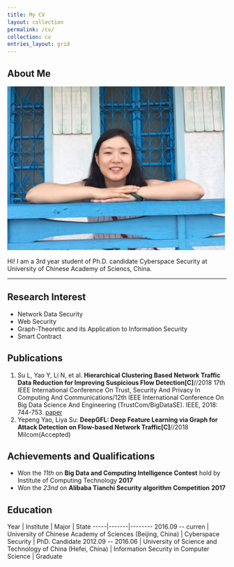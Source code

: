 ```yaml
---
title: My CV
layout: collection
permalink: /cv/
collection: cv
entries_layout: grid
---
```



## About Me

<img class="profile-picture" src="/images/sly.jpg" width="500" hegiht="313" >

Hi! I am a 3rd year student of Ph.D. candidate Cyberspace Security at University of Chinese Academy of Sciencs, China.

---

## Research Interest

* Network Data Security 
* Web Security
* Graph-Theoretic and its Application to Information Security
* Smart Contract

## Publications

1. Su L, Yao Y, Li N, et al. **Hierarchical Clustering Based Network Traffic Data Reduction for Improving Suspicious Flow Detection[C]**//2018 17th IEEE International Conference On Trust, Security And Privacy In Computing And Communications/12th IEEE International Conference On Big Data Science And Engineering (TrustCom/BigDataSE). IEEE, 2018: 744-753. [paper](https://ieeexplore.ieee.org/abstract/document/8455976/)
2. Yepeng Yao, Liya Su: **DeepGFL: Deep Feature Learning via Graph for Attack Detection on Flow-based Network Traffic[C]**//2018 Milcom(Accepted)

## Achievements and Qualifications

* Won the *11th* on **Big Data and Computing Intelligence Contest** hold by Institute of Computing Technology **2017**
* Won the *23nd* on **Alibaba Tianchi Security algorithm Competition** **2017**


## Education

Year | Institute | Major | State
-----|-------|--------
2016.09 -- curren | University of Chinese Academy of Sciences (Beijing, China)  | Cyberspace Security | PhD. Candidate
2012.09 -- 2016.06 | University of Science and Technology of China (Hefei, China) | Information Security in Computer Science | Graduate

